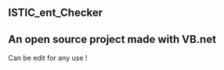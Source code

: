 ## ISTIC_ent_Checker
<h2> An open source project made with VB.net </h2>

Can be edit for any use ! 
